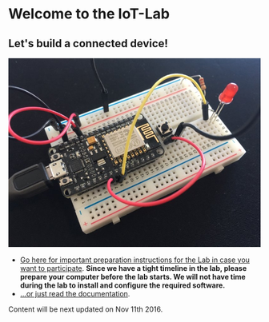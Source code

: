# Welcome to the IoT-Lab

## Let's build a connected device!

<img src="doc/images/Order_button_foto.jpg" alt="order button" width=640>

  * [Go here for important preparation instructions for the Lab in case you want to participate](doc/LabPrerequisites.md).
  **Since we have a tight timeline in the lab, please prepare your computer before the lab starts. We will not have time during the lab to install and configure the required software.**
  * [...or just read the documentation](doc/README.md).

Content will be next updated on Nov 11th 2016.
